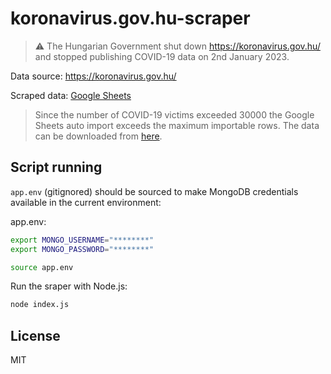 # koronavirus.gov.hu-scraper

> :warning: The Hungarian Government shut down https://koronavirus.gov.hu/ and stopped publishing COVID-19 data on 2nd January 2023.

Data source: https://koronavirus.gov.hu/

Scraped data: [Google Sheets](https://docs.google.com/spreadsheets/d/15qn3VUl0H-C5ePOG3EtX4N2ZGe0j4BMqJvJIoBm1PqI/edit#gid=2114569011)

> Since the number of COVID-19 victims exceeded 30000 the Google Sheets auto import exceeds the maximum importable rows. The data can be downloaded from [here](https://raw.githubusercontent.com/theDavidBarton/koronavirus.gov.hu-scraper/main/result.csv).

## Script running

`app.env` (gitignored) should be sourced to make MongoDB credentials available in the current environment:

app.env:

```bash
export MONGO_USERNAME="********"
export MONGO_PASSWORD="********"
```

```bash
source app.env
```

Run the sraper with Node.js:

```bash
node index.js
```

## License

MIT

